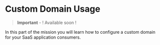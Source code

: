 # Custom Domain Usage

> **Important** - ! Available soon !

In this part of the mission you will learn how to configure a custom domain for your SaaS application consumers.